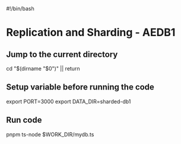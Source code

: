 #!/bin/bash

# Replication and Sharding - AEDB1

## Jump to the current directory

cd "$(dirname "$0")" || return

## Setup variable before running the code

export PORT=3000
export DATA_DIR=sharded-db1

## Run code

pnpm ts-node $WORK_DIR/mydb.ts
